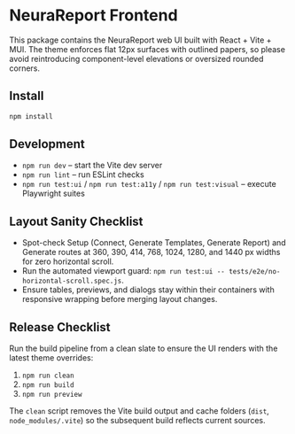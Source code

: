 # NeuraReport Frontend

This package contains the NeuraReport web UI built with React + Vite + MUI. The theme enforces flat 12px surfaces with outlined papers, so please avoid reintroducing component-level elevations or oversized rounded corners.

## Install

```sh
npm install
```

## Development

- `npm run dev` – start the Vite dev server
- `npm run lint` – run ESLint checks
- `npm run test:ui` / `npm run test:a11y` / `npm run test:visual` – execute Playwright suites

## Layout Sanity Checklist

- Spot-check Setup (Connect, Generate Templates, Generate Report) and Generate routes at 360, 390, 414, 768, 1024, 1280, and 1440 px widths for zero horizontal scroll.
- Run the automated viewport guard: `npm run test:ui -- tests/e2e/no-horizontal-scroll.spec.js`.
- Ensure tables, previews, and dialogs stay within their containers with responsive wrapping before merging layout changes.

## Release Checklist

Run the build pipeline from a clean slate to ensure the UI renders with the latest theme overrides:

1. `npm run clean`
2. `npm run build`
3. `npm run preview`

The `clean` script removes the Vite build output and cache folders (`dist`, `node_modules/.vite`) so the subsequent build reflects current sources.
